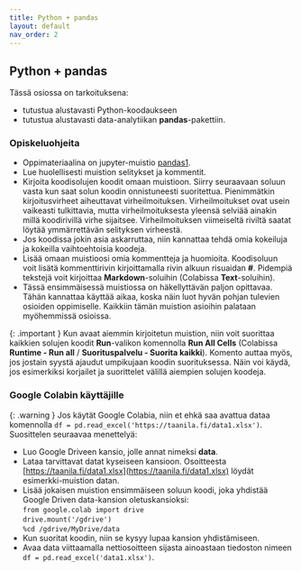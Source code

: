 ```yaml
---
title: Python + pandas
layout: default
nav_order: 2
---
```


## Python + pandas

Tässä osiossa on tarkoituksena:

* tutustua alustavasti Python-koodaukseen
* tutustua alustavasti data-analytiikan **pandas**-pakettiin.

### Opiskeluohjeita

* Oppimateriaalina on jupyter-muistio [pandas1](https://github.com/taanila/kuvaileva/blob/main/pandas1.ipynb).
* Lue huolellisesti muistion selitykset ja kommentit.
* Kirjoita koodisolujen koodit omaan muistioon. Siirry seuraavaan soluun vasta kun saat solun koodin onnistuneesti suoritettua. Pienimmätkin kirjoitusvirheet aiheuttavat virheilmoituksen. Virheilmoitukset ovat usein vaikeasti tulkittavia, mutta virheilmoituksesta yleensä selviää ainakin millä koodirivillä virhe sijaitsee. Virheilmoituksen viimeiseltä riviltä saatat löytää ymmärrettävän selityksen virheestä.
* Jos koodissa jokin asia askarruttaa, niin kannattaa tehdä omia kokeiluja ja kokeilla vaihtoehtoisia koodeja.
* Lisää omaan muistioosi omia kommentteja ja huomioita. Koodisoluun voit lisätä kommenttirivin kirjoittamalla rivin alkuun risuaidan **#**. Pidempiä tekstejä voit kirjoittaa **Markdown**-soluihin (Colabissa **Text**-soluihin).
* Tässä ensimmäisessä muistiossa on häkellyttävän paljon opittavaa. Tähän kannattaa käyttää aikaa, koska näin luot hyvän pohjan tulevien osioiden oppimiselle. Kaikkiin tämän muistion asioihin palataan myöhemmissä osioissa.

{: .important }
Kun avaat aiemmin kirjoitetun muistion, niin voit suorittaa kaikkien solujen koodit **Run**-valikon komennolla **Run All Cells** (Colabissa **Runtime - Run all** / **Suorituspalvelu - Suorita kaikki**). Komento auttaa myös, jos jostain syystä ajaudut umpikujaan koodin suorituksessa. Näin voi käydä, jos esimerkiksi korjailet ja suorittelet välillä aiempien solujen koodeja.

### Google Colabin käyttäjille

{: .warning }
Jos käytät Google Colabia, niin et ehkä saa avattua dataa komennolla `df = pd.read_excel('https://taanila.fi/data1.xlsx')`. Suosittelen seuraavaa menettelyä:

* Luo Google Driveen kansio, jolle annat nimeksi **data**. 
* Lataa tarvittavat datat kyseiseen kansioon. Osoitteesta [https://taanila.fi/data1.xlsx](https://taanila.fi/data1.xlsx) löydät esimerkki-muistion datan.
* Lisää jokaisen muistion ensimmäiseen soluun koodi, joka yhdistää Google Driven data-kansion oletuskansioksi:<br>
    `from google.colab import drive`  
    `drive.mount('/gdrive')`  
    `%cd /gdrive/MyDrive/data`
* Kun suoritat koodin, niin se kysyy lupaa kansion yhdistämiseen.
* Avaa data viittaamalla nettiosoitteen sijasta ainoastaan tiedoston nimeen `df = pd.read_excel('data1.xlsx')`.
